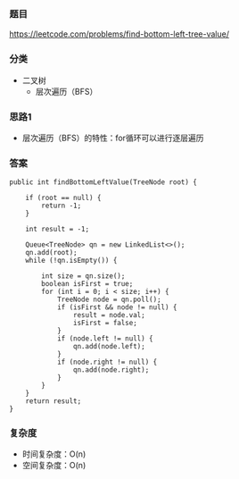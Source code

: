 ### 题目
https://leetcode.com/problems/find-bottom-left-tree-value/

### 分类
* 二叉树
    * 层次遍历（BFS）

### 思路1
* 层次遍历（BFS）的特性：for循环可以进行逐层遍历

### 答案
```
public int findBottomLeftValue(TreeNode root) {
    
    if (root == null) {
        return -1;
    }
    
    int result = -1;
    
    Queue<TreeNode> qn = new LinkedList<>();
    qn.add(root);
    while (!qn.isEmpty()) {
        
        int size = qn.size();
        boolean isFirst = true;
        for (int i = 0; i < size; i++) {
            TreeNode node = qn.poll();
            if (isFirst && node != null) {
                result = node.val;
                isFirst = false;
            }
            if (node.left != null) {
                qn.add(node.left);
            }
            if (node.right != null) {
                qn.add(node.right);
            }
        }
    }
    return result;
}
```

### 复杂度
* 时间复杂度：O(n)
* 空间复杂度：O(n)
